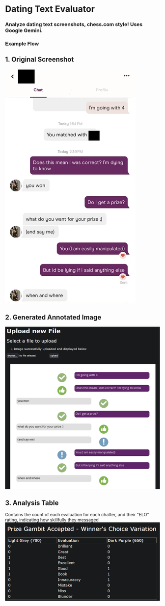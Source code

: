 # Dating Text Evaluator

### Analyze dating text screenshots, chess.com style! Uses Google Gemini.

### Example Flow ###
## 1. Original Screenshot ##
![alt text](https://raw.githubusercontent.com/elvis-p1/text-evaluator/refs/heads/main/examples/ex1.webp?token=GHSAT0AAAAAADHG52K2VUOMP5VAZNTCMQCE2DR4FIA "Original Screenshot")
## 2. Generated Annotated Image ##
![alt text](https://raw.githubusercontent.com/elvis-p1/text-evaluator/refs/heads/main/examples/ex2.png?token=GHSAT0AAAAAADHG52K3XJSX7Y4VPHIAU2ZO2DR4G6Q "Annotated Image Generated")
## 3. Analysis Table ##
Contains the count of each evaluation for each chatter, and their "ELO" rating, indicating how skillfully they messaged<br />
![alt text](https://raw.githubusercontent.com/elvis-p1/text-evaluator/refs/heads/main/examples/ex3.png?token=GHSAT0AAAAAADHG52K2MWZ4FWVTDKMZLCUC2DR4H4A "Analysis Table")
